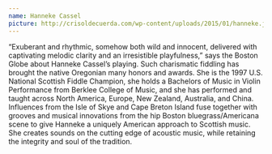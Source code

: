 ```yaml
---
name: Hanneke Cassel
picture: http://crisoldecuerda.com/wp-content/uploads/2015/01/hanneke.jpg
---
```


“Exuberant and rhythmic, somehow both wild and innocent, delivered with captivating melodic clarity and an irresistible playfulness,” says the Boston Globe about Hanneke Cassel’s playing. Such charismatic fiddling has brought the native Oregonian many honors and awards. She is the 1997 U.S. National Scottish Fiddle Champion, she holds a Bachelors of Music in Violin Performance from Berklee College of Music, and she has performed and taught across North America, Europe, New Zealand, Australia, and China. Influences from the Isle of Skye and Cape Breton Island fuse together with grooves and musical innovations from the hip Boston bluegrass/Americana scene to give Hanneke a uniquely American approach to Scottish music. She creates sounds on the cutting edge of acoustic music, while retaining the integrity and soul of the tradition.
